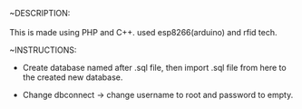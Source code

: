 ~DESCRIPTION: <br><br>
This is made using PHP and C++.
used esp8266(arduino) and rfid tech.

~INSTRUCTIONS:
* Create database named after .sql file, then import .sql file from here to the created new database.

* Change dbconnect -> change username to root and password to empty.
